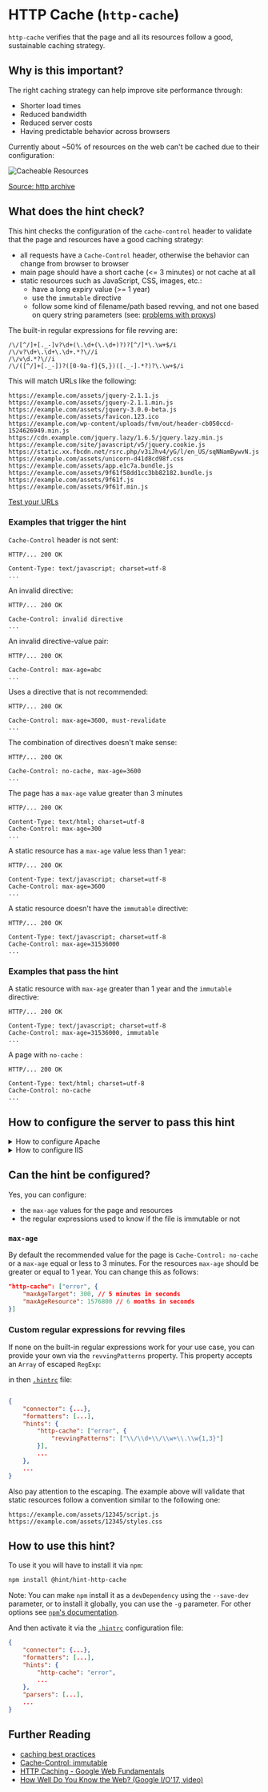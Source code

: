 # HTTP Cache (`http-cache`)

`http-cache` verifies that the page and all its resources follow a good,
sustainable caching strategy.

## Why is this important?

The right caching strategy can help improve site performance through:

* Shorter load times
* Reduced bandwidth
* Reduced server costs
* Having predictable behavior across browsers

Currently about ~50% of resources on the web can't be cached due to
their configuration:

![Cacheable Resources][maxage0 image]

[Source: http archive][maxage0]

## What does the hint check?

This hint checks the configuration of the `cache-control` header to
validate that the page and resources have a good caching strategy:

* all requests have a `Cache-Control` header, otherwise the behavior
  can change from browser to browser
* main page should have a short cache (<= 3 minutes) or not cache at all
* static resources such as JavaScript, CSS, images, etc.:
  * have a long expiry value (>= 1 year)
  * use the `immutable` directive
  * follow some kind of filename/path based revving, and not
    one based on query string parameters (see: [problems with
    proxys][revving files])

The built-in regular expressions for file revving are:

```regexp
/\/[^/]+[._-]v?\d+(\.\d+(\.\d+)?)?[^/]*\.\w+$/i
/\/v?\d+\.\d+\.\d+.*?\//i
/\/v\d.*?\//i
/\/([^/]+[._-])?([0-9a-f]{5,})([._-].*?)?\.\w+$/i
```

This will match URLs like the following:

```text
https://example.com/assets/jquery-2.1.1.js
https://example.com/assets/jquery-2.1.1.min.js
https://example.com/assets/jquery-3.0.0-beta.js
https://example.com/assets/favicon.123.ico
https://example.com/wp-content/uploads/fvm/out/header-cb050ccd-1524626949.min.js
https://cdn.example.com/jquery.lazy/1.6.5/jquery.lazy.min.js
https://example.com/site/javascript/v5/jquery.cookie.js
https://static.xx.fbcdn.net/rsrc.php/v3iJhv4/yG/l/en_US/sqNNamBywvN.js
https://example.com/assets/unicorn-d41d8cd98f.css
https://example.com/assets/app.e1c7a.bundle.js
https://example.com/assets/9f61f58dd1cc3bb82182.bundle.js
https://example.com/assets/9f61f.js
https://example.com/assets/9f61f.min.js
```

[Test your URLs](https://regex101.com/r/KDPUtH/)

### Examples that **trigger** the hint

`Cache-Control` header is not sent:

```text
HTTP/... 200 OK

Content-Type: text/javascript; charset=utf-8
...
```

An invalid directive:

```text
HTTP/... 200 OK

Cache-Control: invalid directive
...
```

An invalid directive-value pair:

```text
HTTP/... 200 OK

Cache-Control: max-age=abc
...
```

Uses a directive that is not recommended:

```text
HTTP/... 200 OK

Cache-Control: max-age=3600, must-revalidate
...
```

The combination of directives doesn't make sense:

```text
HTTP/... 200 OK

Cache-Control: no-cache, max-age=3600
...
```

The page has a `max-age` value greater than 3 minutes

```text
HTTP/... 200 OK

Content-Type: text/html; charset=utf-8
Cache-Control: max-age=300
...
```

A static resource has a `max-age` value less than 1 year:

```text
HTTP/... 200 OK

Content-Type: text/javascript; charset=utf-8
Cache-Control: max-age=3600
...
```

A static resource doesn't have the `immutable` directive:

```text
HTTP/... 200 OK

Content-Type: text/javascript; charset=utf-8
Cache-Control: max-age=31536000
...
```

### Examples that **pass** the hint

A static resource with `max-age` greater than 1 year and the `immutable`
directive:

```text
HTTP/... 200 OK

Content-Type: text/javascript; charset=utf-8
Cache-Control: max-age=31536000, immutable
...
```

A page with `no-cache` :

```text
HTTP/... 200 OK

Content-Type: text/html; charset=utf-8
Cache-Control: no-cache
...
```

## How to configure the server to pass this hint

<!-- markdownlint-disable MD033 -->
<details><summary>How to configure Apache</summary>

Enabling Apache to automatically add the `Cache-Control` header
(as well as the equivalent `Expires` header) can be done using the
[`ExpiresActive` directive][expiresactive].

`Cache-Control` header's `max-age` values can be set using the
[`ExpiresDefault`][expiresdefault] and [`ExpiresByType`][expiresbytype]
directives. Other values such as `immutable` can be set using the
[`Header`][header directive] directive.

If you don't want to start from scratch, below is a generic starter
snippet that contains the necessary configurations to ensure that
commonly used file types are served with the appropriate `Cache-Control`
header, and thus, make your web site/app pass this hint.

Important notes:

* Do not use the following snippet if you are not doing filename revving.
* The following relies on Apache being configured to have the correct
  filename extensions to media types mappings (see Apache section from
  [`content-type` hint](content-type.md#how-to-configure-the-server-to-pass-this-hint)).

```apache
<IfModule mod_expires.c>

  # Automatically add the `Cache-Control` header (as well as the
  # equivalent `Expires` header).

    ExpiresActive on

  # By default, inform user agents to cache all resources for 1 year.

    ExpiresDefault                                   "access plus 1 year"


  # Overwrite the previous for file types whose content usually changes
  # very often, and thus, should not be cached for such a long period,
  # or at all.

    # AppCache manifest files

        ExpiresByType text/cache-manifest            "access plus 0 seconds"


    # /favicon.ico (cannot be renamed!)

        # [!] If you have access to the main Apache configuration
        #     file, you can match the root favicon exactly using the
        #     `<Location>` directive. The same cannot be done inside
        #     of a `.htaccess` file where only the `<Files>` directive
        #     can be used, reason why the best that can be done is match
        #     all files named `favicon.ico` (but that should work fine
        #     if filename/path based revving is used)
        #
        # See also: https://httpd.apache.org/docs/current/sections.html#file-and-web.

        <Files "favicon.ico">
            ExpiresByType image/x-icon               "access plus 1 hour"
        </Files>


    # Data interchange

        ExpiresByType application/atom+xml           "access plus 1 hour"
        ExpiresByType application/rdf+xml            "access plus 1 hour"
        ExpiresByType application/rss+xml            "access plus 1 hour"

        ExpiresByType application/json               "access plus 0 seconds"
        ExpiresByType application/ld+json            "access plus 0 seconds"
        ExpiresByType application/schema+json        "access plus 0 seconds"
        ExpiresByType application/vnd.geo+json       "access plus 0 seconds"
        ExpiresByType text/xml                       "access plus 0 seconds"


    # HTML

        ExpiresByType text/html                      "access plus 0 seconds"


    # - - - - - - - - - - - - - - - - - - - - - - - - - - - - - - - - -

    # Where needed add `immutable` value to the `Cache-Control` header

    <IfModule mod_headers.c>

        # Because `mod_headers` cannot match based on the content-type,
        # the following workaround needs to be done.

        # 1) Add the `immutable` value to the `Cache-Control` header
        #    to all resources.

        Header merge Cache-Control immutable

        # 2) Remove the value for all resources that shouldn't be have it.

        <FilesMatch "\.(appcache|cur|geojson|ico|json(ld)?|x?html?|topojson|xml)$">
            Header edit Cache-Control immutable ""
        </FilesMatch>

    </IfModule>

</IfModule>
```

Also note that:

* The above snippet works with Apache `v2.2.0+`, but you need to
  have [`mod_expires`][mod_expires] and [`mod_headers`][mod_headers]
  [enabled][how to enable apache modules]
  in order for it to take effect.

* If you have access to the [main Apache configuration file][main
  apache conf file] (usually called `httpd.conf`), you should add
  the logic in, for example, a [`<Directory>`][apache directory]
  section in that file. This is usually the recommended way as
  [using `.htaccess` files slows down][htaccess is slow] Apache!

  If you don't have access to the main configuration file (quite
  common with hosting services), add the snippets in a `.htaccess`
  file in the root of the web site/app.

</details>
<details><summary>How to configure IIS</summary>

You can enable the `Cache-Control` and/or `Expire` headers on IIS using
the [`<clientCache> element under <staticContent>`][clientcache iis].

`<clientCache>` will set the cache for all the configured static content
so you might want to use it in combination with the `<location>` element
and set different values depending on where the resources are in the file
system.

The following is an example that sets `cache-control: no-cache` for all
static resources and then overrides it for the files under the `static` folder
with `cache-control: max-age=31536000, immutable`:

```xml
<?xml version="1.0" encoding="utf-8"?>
<configuration>
    <system.webServer>
        <staticContent>
            <clientCache cacheControlMode="DisableCache" />
        </staticContent>
    </system.webServer>
    <location path="static">
        <system.webServer>
            <staticContent>
                <clientCache cacheControlMode="UseMaxAge" cacheControlMaxAge="365.00:00:00" cacheControlCustom="immutable" />
            </staticContent>
        </system.webServer>
    </location>
</configuration>
```

In the example above you want to have your JavaScript, CSS, images, etc.
under the `static` folder, and your HTML elesewhere. If your static
content is in another folder change the path of `<location path="static">`
to the right one.

Important notes:

* Do not use the above snippet if you are not doing filename revving.
* The above snippet works with IIS 7+.
* You should use the above snippet in the `web.config` of your
  application.

</details>

<!-- markdownlint-enable MD033 -->

## Can the hint be configured?

Yes, you can configure:

* the `max-age` values for the page and resources
* the regular expressions used to know if the file is immutable or not

### `max-age`

By default the recommended value for the page is `Cache-Control: no-cache`
or a `max-age` equal or less to 3 minutes. For the resources `max-age` should
be greater or equal to 1 year. You can change this as follows:

```json
"http-cache": ["error", {
    "maxAgeTarget": 300, // 5 minutes in seconds
    "maxAgeResource": 1576800 // 6 months in seconds
}]
```

### Custom regular expressions for revving files

If none on the built-in regular expressions work for your use case, you
can provide your own via the `revvingPatterns` property. This property
accepts an `Array` of escaped `RegExp`:

in then [`.hintrc`][hintrc] file:

```json

{
    "connector": {...},
    "formatters": [...],
    "hints": {
        "http-cache": ["error", {
            "revvingPatterns": ["\\/\\d+\\/\\w+\\.\\w{1,3}"]
        }],
        ...
    },
    ...
}
```

Also pay attention to the escaping. The example above will validate
that static resources follow a convention similar to the following
one:

```text
https://example.com/assets/12345/script.js
https://example.com/assets/12345/styles.css
```

## How to use this hint?

To use it you will have to install it via `npm`:

```bash
npm install @hint/hint-http-cache
```

Note: You can make `npm` install it as a `devDependency` using the
`--save-dev` parameter, or to install it globally, you can use the
`-g` parameter. For other options see [`npm`'s
documentation](https://docs.npmjs.com/cli/install).

And then activate it via the [`.hintrc`][hintrc] configuration file:

```json
{
    "connector": {...},
    "formatters": [...],
    "hints": {
        "http-cache": "error",
        ...
    },
    "parsers": [...],
    ...
}
```

## Further Reading

* [caching best practices][caching best practices]
* [Cache-Control: immutable][cache-control immutable]
* [HTTP Caching - Google Web Fundamentals][google http caching]
* [How Well Do You Know the Web? (Google I/O'17, video)][how well you know the web]

<!-- Link labels: -->

[cache-control immutable]: https://bitsup.blogspot.ro/2016/05/cache-control-immutable.html
[caching best practices]: https://jakearchibald.com/2016/caching-best-practices/
[google http caching]: https://developers.google.com/web/fundamentals/performance/optimizing-content-efficiency/http-caching
[how well you know the web]: https://youtu.be/vAgKZoGIvqs?t=12m20s
[maxage0]: http://httparchive.org/about.php#maxage0
[maxage0 image]: https://chart.googleapis.com/chart?chd=t:-1%7C49,51,100,100,51,51,51,51,51,51,100,50,50,50,50,50,50,50,51,51,51,50,50,50&chxl=0:%7C+%7C12%2F16%7C+%7C1%2F17%7C+%7C2%2F17%7C+%7C3%2F17%7C+%7C4%2F17%7C+%7C5%2F17%7C+%7C6%2F17%7C+%7C7%2F17%7C+%7C8%2F17%7C+%7C9%2F17%7C+%7C10%2F17%7C+%7C11%2F17&chxt=x&chs=600x300&cht=lxy&chco=184852&chxs=0,676767,11.5,0,lt,676767&chxtc=0,8&chm=N**+%,184852,0,1::2,12,,h::8&chds=0,100,0,100&chts=184852,24&chtt=Cacheable+Resources&chls=2&chma=5,5,5,25
[revving files]: https://www.stevesouders.com/blog/2008/08/23/revving-filenames-dont-use-querystring/
[hintrc]: https://webhint.io/docs/user-guide/further-configuration/hintrc-formats/

<!-- Apache links -->

[apache directory]: https://httpd.apache.org/docs/current/mod/core.html#directory
[expiresactive]: https://httpd.apache.org/docs/current/mod/mod_expires.html#expiresactive
[expiresbytype]: https://httpd.apache.org/docs/current/mod/mod_expires.html#expiresbytype
[expiresdefault]: https://httpd.apache.org/docs/current/mod/mod_expires.html#expiresdefault
[header directive]: https://httpd.apache.org/docs/current/mod/mod_headers.html#header
[how to enable apache modules]: https://github.com/h5bp/server-configs-apache/wiki/How-to-enable-Apache-modules
[htaccess is slow]: https://httpd.apache.org/docs/current/howto/htaccess.html#when
[main apache conf file]: https://httpd.apache.org/docs/current/configuring.html#main
[mod_expires]: https://httpd.apache.org/docs/current/mod/mod_expires.html
[mod_headers]: https://httpd.apache.org/docs/current/mod/mod_headers.html

<!-- IIS links -->

[clientcache iis]: https://docs.microsoft.com/en-us/iis/configuration/system.webserver/staticcontent/clientcache
